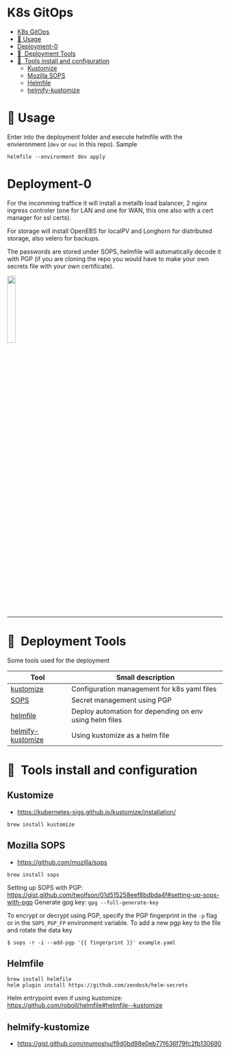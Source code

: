 # K8s GitOps
<!-- TOC -->

- [K8s GitOps](#k8s-gitops)
- [:notebook:&nbsp;Usage](#notebooknbspusage)
- [Deployment-0](#deployment-0)
- [:wrench:&nbsp; Deployment Tools](#wrenchnbsp-deployment-tools)
- [:hammer:&nbsp; Tools install and configuration](#hammernbsp-tools-install-and-configuration)
    - [Kustomize](#kustomize)
    - [Mozilla SOPS](#mozilla-sops)
    - [Helmfile](#helmfile)
    - [helmify-kustomize](#helmify-kustomize)

<!-- /TOC -->
# :notebook:&nbsp;Usage

Enter into the deployment folder and execute helmfile with the envieronment (`dev` or `nuc` in this repo). Sample

```
helmfile --environment dev apply
```

# Deployment-0

For the incomming traffice it will install a metallb load balancer, 2 nginx ingress controler (one for LAN and one for WAN, this one also with a cert manager for ssl certs).

For storage will install OpenEBS for localPV and Longhorn for distributed storage, also velero for backups.

The passwords are stored under SOPS, helmfile will automatically decode it with PGP (if you are cloning the repo you would have to make your own secrets file with your own certificate).

<img src="https://media.githubusercontent.com/media/sdelrio/k8s-gitops/master/doc/img/deployment-0.png" width="20%" height="auto" />

---
# :wrench:&nbsp; Deployment Tools

Some tools used for the deployment

| Tool  | Small description|
|-------|------------------|
| [kustomize](https://kustomize.io) | Configuration management for k8s yaml files |
| [SOPS](https://github.com/mozilla/sops) | Secret management using PGP  |
| [helmfile](https://github.com/roboll/helmfile#helmfile--kustomize) | Deploy automation for depending on env using helm files |
| [helmify-kustomize](https://gist.github.com/mumoshu/f9d0bd98e0eb77f636f79fc2fb130690) | Using kustomize as a helm file |

# :hammer:&nbsp; Tools install and configuration

## Kustomize

* <https://kubernetes-sigs.github.io/kustomize/installation/>

```
brew install kustomize
```

## Mozilla SOPS

* <https://github.com/mozilla/sops>
```
brew install sops
```

Setting up SOPS with PGP:  https://gist.github.com/twolfson/01d515258eef8bdbda4f#setting-up-sops-with-pgp
Generate gpg key: `gpg --full-generate-key`

To encrypt or decrypt using PGP, specify the PGP fingerprint in the `-p` flag or in the `SOPS_PGP_FP` environment variable.
To add a new pgp key to the file and rotate the data key

```
$ sops -r -i --add-pgp '{{ fingerprint }}' example.yaml
```

## Helmfile

```
brew install helmfile
helm plugin install https://github.com/zendesk/helm-secrets 
```

Helm entrypoint even if using kustomize: <https://github.com/roboll/helmfile#helmfile--kustomize>

## helmify-kustomize

* <https://gist.github.com/mumoshu/f9d0bd98e0eb77f636f79fc2fb130690>
